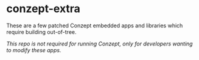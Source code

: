# conzept-extra

These are a few patched Conzept embedded apps and libraries which require building out-of-tree.

*This repo is not required for running Conzept, only for developers wanting to modify these apps.*
